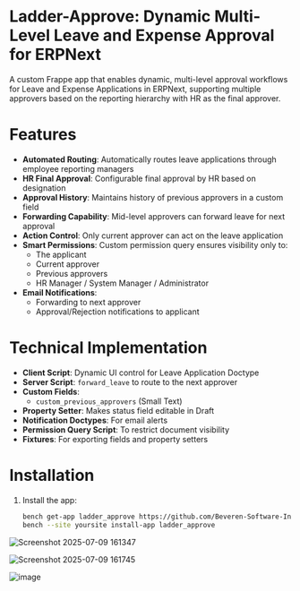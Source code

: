 # Ladder-Approve: Dynamic Multi-Level Leave and Expense Approval for ERPNext

A custom Frappe app that enables dynamic, multi-level approval workflows for Leave and Expense Applications in ERPNext, supporting multiple approvers based on the reporting hierarchy with HR as the final approver.

# Features

- **Automated Routing**: Automatically routes leave applications through employee reporting managers
- **HR Final Approval**: Configurable final approval by HR based on designation
- **Approval History**: Maintains history of previous approvers in a custom field
- **Forwarding Capability**: Mid-level approvers can forward leave for next approval
- **Action Control**: Only current approver can act on the leave application
- **Smart Permissions**: Custom permission query ensures visibility only to:
  - The applicant
  - Current approver
  - Previous approvers
  - HR Manager / System Manager / Administrator
- **Email Notifications**:
  - Forwarding to next approver
  - Approval/Rejection notifications to applicant

# Technical Implementation

- **Client Script**: Dynamic UI control for Leave Application Doctype
- **Server Script**: `forward_leave` to route to the next approver
- **Custom Fields**:
  - `custom_previous_approvers` (Small Text)
- **Property Setter**: Makes status field editable in Draft
- **Notification Doctypes**: For email alerts
- **Permission Query Script**: To restrict document visibility
- **Fixtures**: For exporting fields and property setters

# Installation

1. Install the app:
   ```bash
   bench get-app ladder_approve https://github.com/Beveren-Software-Inc/ladder_approve.git
   bench --site yoursite install-app ladder_approve

![Screenshot 2025-07-09 161347](https://github.com/user-attachments/assets/b994459a-f46e-46bd-886c-7780fde59c3f)


![Screenshot 2025-07-09 161745](https://github.com/user-attachments/assets/785b11b9-c0f3-4614-ab60-db830cc87e75)


![image](https://github.com/user-attachments/assets/ad78b8bb-ef32-4429-b358-1989e832d624)

